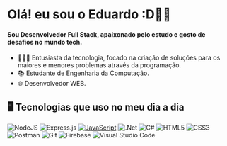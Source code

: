 # Olá! eu sou o Eduardo :D👋🏽

#### Sou Desenvolvedor Full Stack, apaixonado pelo estudo e gosto de desafios no mundo tech.
- 👨🏽‍💻 Entusiasta da tecnologia, focado na criação de soluções para os maiores e menores problemas através da programação.
- 📚 Estudante de Engenharia da Computação.
- 🌐 Desenvolvedor WEB.

## 🖥️ Tecnologias que uso no meu dia a dia
![NodeJS](https://img.shields.io/badge/node.js-6DA55F?style=for-the-badge&logo=node.js&logoColor=white) ![Express.js](https://img.shields.io/badge/express.js-%23404d59.svg?style=for-the-badge&logo=express&logoColor=%2361DAFB) [![JavaScript](https://img.shields.io/badge/JavaScript-323330?style=for-the-badge&logo=javascript&logoColor=F7DF1E)](in/eduardo-silveira-62696330a)  ![.Net](https://img.shields.io/badge/.NET-5C2D91?style=for-the-badge&logo=.net&logoColor=white) ![C#](https://img.shields.io/badge/c%23-%23239120.svg?style=for-the-badge&logo=csharp&logoColor=white)  ![HTML5](https://img.shields.io/badge/html5-%23E34F26.svg?style=for-the-badge&logo=html5&logoColor=white) ![CSS3](https://img.shields.io/badge/css3-%231572B6.svg?style=for-the-badge&logo=css3&logoColor=white) ![Postman](https://img.shields.io/badge/Postman-FF6C37?style=for-the-badge&logo=postman&logoColor=white) ![Git](https://img.shields.io/badge/git-%23F05033.svg?style=for-the-badge&logo=git&logoColor=white) 	![Firebase](https://img.shields.io/badge/firebase-a08021?style=for-the-badge&logo=firebase&logoColor=ffcd34) ![Visual Studio Code](https://img.shields.io/badge/Visual%20Studio%20Code-0078d7.svg?style=for-the-badge&logo=visual-studio-code&logoColor=white)
